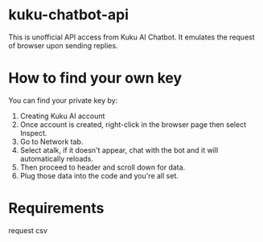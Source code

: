 # kuku-chatbot-api
This is unofficial API access from Kuku AI Chatbot. It emulates the request of browser upon sending replies.

# How to find your own key
You can find your private key by:
1. Creating Kuku AI account
2. Once account is created, right-click in the browser page then select Inspect.
3. Go to Network tab.
4. Select atalk, if it doesn't appear, chat with the bot and it will automatically reloads.
5. Then proceed to header and scroll down for data.
6. Plug those data into the code and you're all set.

# Requirements
request
csv
